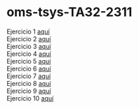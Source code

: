 # oms-tsys-TA32-2311
Ejercicio 1 [aquí](https://oriolmelo.github.io/oms-tsys-TA32-2311/Ej1/)  
Ejercicio 2 [aquí](https://oriolmelo.github.io/oms-tsys-TA32-2311/Ej2/)  
Ejercicio 3 [aquí](https://oriolmelo.github.io/oms-tsys-TA32-2311/Ej3/)  
Ejercicio 4 [aquí](https://oriolmelo.github.io/oms-tsys-TA32-2311/Ej4/)  
Ejercicio 5 [aquí](https://oriolmelo.github.io/oms-tsys-TA32-2311/Ej5/)  
Ejercicio 6 [aquí](https://oriolmelo.github.io/oms-tsys-TA32-2311/Ej6/)  
Ejercicio 7 [aquí](https://oriolmelo.github.io/oms-tsys-TA32-2311/Ej7/)  
Ejercicio 8 [aquí](https://oriolmelo.github.io/oms-tsys-TA32-2311/Ej8/)  
Ejercicio 9 [aquí](https://oriolmelo.github.io/oms-tsys-TA32-2311/Ej9/)  
Ejercicio 10 [aquí](https://oriolmelo.github.io/oms-tsys-TA32-2311/Ej10/)
